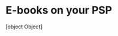 <!--
  id: 319
  date: 2008-06-02T15:16:51
  modified: 2008-06-02T15:16:51
  slug: e-books-on-your-psp
  type: post
  excerpt: [object Object]
  content: [object Object]
  categories: uncategorized
  tags: 
-->

# E-books on your PSP

[object Object]
